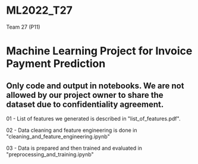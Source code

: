 # ML2022_T27
Team 27 (P11)


# Machine Learning Project for Invoice Payment Prediction

## Only code and output in notebooks. We are not allowed by our project owner to share the dataset due to confidentiality agreement. 


01 - List of features we generated is described in "list_of_features.pdf".

02 - Data cleaning and feature engineering is done in "cleaning_and_feature_engineering.ipynb"

03 - Data is prepared and then trained and evaluated in "preprocessing_and_training.ipynb"
